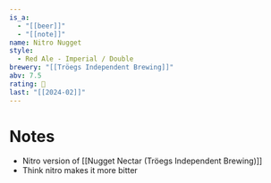 ```yaml
---
is_a:
  - "[[beer]]"
  - "[[note]]"
name: Nitro Nugget
style:
  - Red Ale - Imperial / Double
brewery: "[[Tröegs Independent Brewing]]"
abv: 7.5
rating: 🤞
last: "[[2024-02]]"
---
```

# Notes
- Nitro version of [[Nugget Nectar (Tröegs Independent Brewing)]]
- Think nitro makes it more bitter